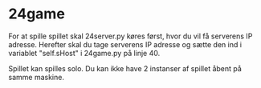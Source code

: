 # 24game
For at spille spillet skal 24server.py køres først, hvor du vil få serverens IP adresse. Herefter skal du tage serverens IP adresse og sætte den ind i variablet "self.sHost" i 24game.py på linje 40.

Spillet kan spilles solo. Du kan ikke have 2 instanser af spillet åbent på samme maskine.
